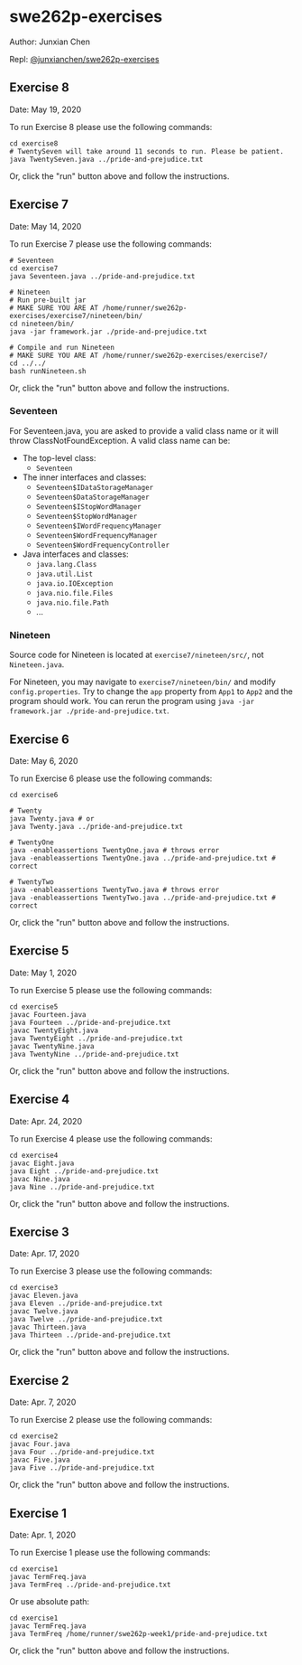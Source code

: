 # swe262p-exercises

Author: Junxian Chen

Repl: [@junxianchen/swe262p-exercises](https://repl.it/@junxianchen/swe262p-exercises)

## Exercise 8

Date: May 19, 2020

To run Exercise 8 please use the following commands:

```shell
cd exercise8
# TwentySeven will take around 11 seconds to run. Please be patient.
java TwentySeven.java ../pride-and-prejudice.txt
```

Or, click the "run" button above and follow the instructions.

## Exercise 7

Date: May 14, 2020

To run Exercise 7 please use the following commands:

```shell
# Seventeen
cd exercise7
java Seventeen.java ../pride-and-prejudice.txt

# Nineteen
# Run pre-built jar 
# MAKE SURE YOU ARE AT /home/runner/swe262p-exercises/exercise7/nineteen/bin/
cd nineteen/bin/
java -jar framework.jar ./pride-and-prejudice.txt

# Compile and run Nineteen
# MAKE SURE YOU ARE AT /home/runner/swe262p-exercises/exercise7/
cd ../../
bash runNineteen.sh
```

Or, click the "run" button above and follow the instructions.

### Seventeen

For Seventeen.java, you are asked to provide a valid class name or it will throw ClassNotFoundException. A valid class name can be:

- The top-level class:
  - `Seventeen`
- The inner interfaces and classes:
  - `Seventeen$IDataStorageManager`
  - `Seventeen$DataStorageManager`
  - `Seventeen$IStopWordManager`
  - `Seventeen$StopWordManager`
  - `Seventeen$IWordFrequencyManager`
  - `Seventeen$WordFrequencyManager`
  - `Seventeen$WordFrequencyController`
- Java interfaces and classes:
  - `java.lang.Class`
  - `java.util.List`
  - `java.io.IOException`
  - `java.nio.file.Files`
  - `java.nio.file.Path`
  - ...
  
### Nineteen

Source code for Nineteen is located at `exercise7/nineteen/src/`, not `Nineteen.java`.

For Nineteen, you may navigate to `exercise7/nineteen/bin/` and modify `config.properties`. Try to change the `app` property from `App1` to `App2` and the program should work. You can rerun the program using `java -jar framework.jar ./pride-and-prejudice.txt`.

## Exercise 6

Date: May 6, 2020

To run Exercise 6 please use the following commands:

```shell
cd exercise6

# Twenty
java Twenty.java # or
java Twenty.java ../pride-and-prejudice.txt

# TwentyOne
java -enableassertions TwentyOne.java # throws error
java -enableassertions TwentyOne.java ../pride-and-prejudice.txt # correct

# TwentyTwo
java -enableassertions TwentyTwo.java # throws error
java -enableassertions TwentyTwo.java ../pride-and-prejudice.txt # correct
```

Or, click the "run" button above and follow the instructions.

## Exercise 5

Date: May 1, 2020

To run Exercise 5 please use the following commands:

```
cd exercise5
javac Fourteen.java
java Fourteen ../pride-and-prejudice.txt
javac TwentyEight.java
java TwentyEight ../pride-and-prejudice.txt
javac TwentyNine.java
java TwentyNine ../pride-and-prejudice.txt
```

Or, click the "run" button above and follow the instructions.

## Exercise 4

Date: Apr. 24, 2020

To run Exercise 4 please use the following commands:

```
cd exercise4
javac Eight.java
java Eight ../pride-and-prejudice.txt
javac Nine.java
java Nine ../pride-and-prejudice.txt
```

Or, click the "run" button above and follow the instructions.

## Exercise 3

Date: Apr. 17, 2020

To run Exercise 3 please use the following commands:

```
cd exercise3
javac Eleven.java
java Eleven ../pride-and-prejudice.txt
javac Twelve.java
java Twelve ../pride-and-prejudice.txt
javac Thirteen.java
java Thirteen ../pride-and-prejudice.txt
```

Or, click the "run" button above and follow the instructions.

## Exercise 2

Date: Apr. 7, 2020

To run Exercise 2 please use the following commands:

```
cd exercise2
javac Four.java
java Four ../pride-and-prejudice.txt
javac Five.java
java Five ../pride-and-prejudice.txt
```

Or, click the "run" button above and follow the instructions.

## Exercise 1

Date: Apr. 1, 2020

To run Exercise 1 please use the following commands:

```
cd exercise1
javac TermFreq.java
java TermFreq ../pride-and-prejudice.txt
```

Or use absolute path:
```
cd exercise1
javac TermFreq.java
java TermFreq /home/runner/swe262p-week1/pride-and-prejudice.txt
```

Or, click the "run" button above and follow the instructions.
